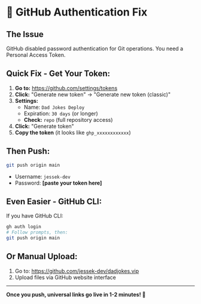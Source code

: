 # 🔑 GitHub Authentication Fix

## The Issue
GitHub disabled password authentication for Git operations. You need a Personal Access Token.

## Quick Fix - Get Your Token:

1. **Go to:** https://github.com/settings/tokens
2. **Click:** "Generate new token" → "Generate new token (classic)"
3. **Settings:**
   - Name: `Dad Jokes Deploy`
   - Expiration: `30 days` (or longer)
   - **Check:** `repo` (full repository access)
4. **Click:** "Generate token"
5. **Copy the token** (it looks like `ghp_xxxxxxxxxxxx`)

## Then Push:
```bash
git push origin main
```
- Username: `jessek-dev`  
- Password: **[paste your token here]**

## Even Easier - GitHub CLI:
If you have GitHub CLI:
```bash
gh auth login
# Follow prompts, then:
git push origin main
```

## Or Manual Upload:
1. Go to: https://github.com/jessek-dev/dadjokes.vip
2. Upload files via GitHub website interface

---

**Once you push, universal links go live in 1-2 minutes! 🚀**